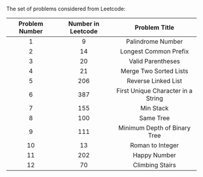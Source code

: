 The set of problems considered from Leetcode:

|Problem Number  | Number in Leetcode| Problem Title |
|:------------------:|:------------------:|:------------------:|
| 1 | 9| Palindrome Number|
| 2 | 14| Longest Common Prefix|
| 3 | 20| Valid Parentheses|
| 4 | 21| Merge Two Sorted Lists|
| 5 | 206| Reverse Linked List|
| 6 | 387| First Unique Character in a String|
| 7 | 155| Min Stack|
| 8 | 100| Same Tree|
| 9 | 111| Minimum Depth of Binary Tree|
|10 | 13| Roman to Integer |
|11 | 202| Happy Number|
|12 | 70| Climbing Stairs |